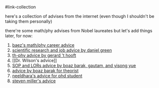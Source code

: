 #link-collection

here's a collection of advises from the internet (even though I shouldn't be taking them personally)

there're some math/phy advises from Nobel laureates but let's add things later, for now:
1. [baez's math/phy career advice](https://math.ucr.edu/home/baez/advice.html) 
2. [scientific research and job advice by daniel green](https://drgreen.physics.ucsd.edu/career-advice/)
3. [th-phy advice by gerard 't hooft](https://www.goodtheorist.science/index.html)
4. [[Dr. Wilson's advice]]
5. [SOP and LORs advice by boaz barak, gautam, and yisong yue](https://kamathematics.wordpress.com/2021/08/18/how-to-ask-for-a-letter-of-recommendation/)
6. [advice by boaz barak for theorist](https://windowsontheory.org/2015/11/03/advice-for-the-budding-theorist/)
7. [neeldhara's advice for phd student](https://slides.com/neeldhara/aarohan-2023)
8. [steven miller's advice](https://web.williams.edu/Mathematics/sjmiller/public_html/advice.htm) 